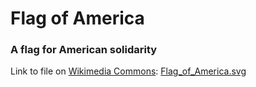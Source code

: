 # Flag of America

### A flag for American solidarity

Link to file on [Wikimedia Commons](https://commons.wikimedia.org/wiki/Main_Page): [Flag_of_America.svg](https://commons.wikimedia.org/wiki/File:Flag_of_America.svg)
